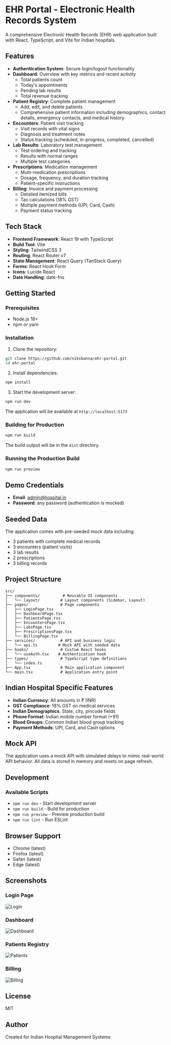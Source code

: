 # EHR Portal - Electronic Health Records System

A comprehensive Electronic Health Records (EHR) web application built with React, TypeScript, and Vite for Indian hospitals.

## Features

- **Authentication System**: Secure login/logout functionality
- **Dashboard**: Overview with key metrics and recent activity
  - Total patients count
  - Today's appointments
  - Pending lab results
  - Total revenue tracking
- **Patient Registry**: Complete patient management
  - Add, edit, and delete patients
  - Comprehensive patient information including demographics, contact details, emergency contacts, and medical history
- **Encounters**: Patient visit tracking
  - Visit records with vital signs
  - Diagnosis and treatment notes
  - Status tracking (scheduled, in-progress, completed, cancelled)
- **Lab Results**: Laboratory test management
  - Test ordering and tracking
  - Results with normal ranges
  - Multiple test categories
- **Prescriptions**: Medication management
  - Multi-medication prescriptions
  - Dosage, frequency, and duration tracking
  - Patient-specific instructions
- **Billing**: Invoice and payment processing
  - Detailed itemized bills
  - Tax calculations (18% GST)
  - Multiple payment methods (UPI, Card, Cash)
  - Payment status tracking

## Tech Stack

- **Frontend Framework**: React 19 with TypeScript
- **Build Tool**: Vite
- **Styling**: TailwindCSS 3
- **Routing**: React Router v7
- **State Management**: React Query (TanStack Query)
- **Forms**: React Hook Form
- **Icons**: Lucide React
- **Date Handling**: date-fns

## Getting Started

### Prerequisites

- Node.js 18+ 
- npm or yarn

### Installation

1. Clone the repository:
```bash
git clone https://github.com/niksbanna/ehr-portal.git
cd ehr-portal
```

2. Install dependencies:
```bash
npm install
```

3. Start the development server:
```bash
npm run dev
```

The application will be available at `http://localhost:5173`

### Building for Production

```bash
npm run build
```

The build output will be in the `dist` directory.

### Running the Production Build

```bash
npm run preview
```

## Demo Credentials

- **Email**: admin@hospital.in
- **Password**: any password (authentication is mocked)

## Seeded Data

The application comes with pre-seeded mock data including:
- 3 patients with complete medical records
- 3 encounters (patient visits)
- 3 lab results
- 2 prescriptions
- 3 billing records

## Project Structure

```
src/
├── components/          # Reusable UI components
│   └── layout/         # Layout components (Sidebar, Layout)
├── pages/              # Page components
│   ├── LoginPage.tsx
│   ├── DashboardPage.tsx
│   ├── PatientsPage.tsx
│   ├── EncountersPage.tsx
│   ├── LabsPage.tsx
│   ├── PrescriptionsPage.tsx
│   └── BillingPage.tsx
├── services/           # API and business logic
│   └── api.ts         # Mock API with seeded data
├── hooks/              # Custom React hooks
│   └── useAuth.tsx    # Authentication hook
├── types/              # TypeScript type definitions
│   └── index.ts
├── App.tsx             # Main application component
└── main.tsx            # Application entry point
```

## Indian Hospital Specific Features

- **Indian Currency**: All amounts in ₹ (INR)
- **GST Compliance**: 18% GST on medical services
- **Indian Demographics**: State, city, pincode fields
- **Phone Format**: Indian mobile number format (+91)
- **Blood Groups**: Common Indian blood group tracking
- **Payment Methods**: UPI, Card, and Cash options

## Mock API

The application uses a mock API with simulated delays to mimic real-world API behavior. All data is stored in memory and resets on page refresh.

## Development

### Available Scripts

- `npm run dev` - Start development server
- `npm run build` - Build for production
- `npm run preview` - Preview production build
- `npm run lint` - Run ESLint

## Browser Support

- Chrome (latest)
- Firefox (latest)
- Safari (latest)
- Edge (latest)

## Screenshots

### Login Page
![Login](https://github.com/user-attachments/assets/5fa10008-da4c-4a9d-be89-40e0a2681a31)

### Dashboard
![Dashboard](https://github.com/user-attachments/assets/05dcb68f-322c-4c13-998f-29d11601ef02)

### Patients Registry
![Patients](https://github.com/user-attachments/assets/cbcafaf4-c43f-42e5-a043-65852fb956b0)

### Billing
![Billing](https://github.com/user-attachments/assets/ff74b147-b18b-4876-8b28-d41bd083b7da)

## License

MIT

## Author

Created for Indian Hospital Management Systems
